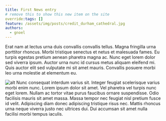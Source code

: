 ```yaml
---
title: First News entry
# remove this to show this new item on the site
override:tags: []
feature: /assets/img/posts/credit_durham_cathedral.jpg
authors:
  - gnoel
---
```


Erat nam at lectus urna duis convallis convallis tellus. Magna fringilla urna porttitor rhoncus. Morbi tristique senectus et netus et malesuada fames. Eu turpis egestas pretium aenean pharetra magna ac. Nunc eget lorem dolor sed viverra ipsum. Auctor urna nunc id cursus metus aliquam eleifend mi. Quis auctor elit sed vulputate mi sit amet mauris. Convallis posuere morbi leo urna molestie at elementum eu.

![alt]({{feature}}#left "title") Nunc consequat interdum varius sit. Integer feugiat scelerisque varius morbi enim nunc. Lorem ipsum dolor sit amet. Vel pharetra vel turpis nunc eget lorem. Nullam ac tortor vitae purus faucibus ornare suspendisse. Odio facilisis mauris sit amet massa. Massa tempor nec feugiat nisl pretium fusce id velit. Adipiscing diam donec adipiscing tristique risus nec. Mattis rhoncus urna neque viverra justo nec ultrices dui. Dui accumsan sit amet nulla facilisi morbi tempus iaculis.
